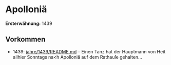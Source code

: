 # Apolloniä

**Ersterwähnung:** 1439

## Vorkommen
- 1439: [jahre/1439/README.md](../jahre/1439/README.md) – Einen Tanz hat der Hauptmann von Heit allhier
Sonntags na<h Apolloniä auf dem Rathauſe gehalten...
